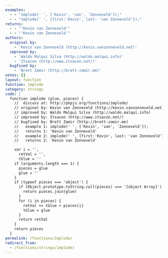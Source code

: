 ```yaml
---
examples:
  - - "implode(' ', ['Kevin', 'van', 'Zonneveld']);"
  - - "implode(' ', {first:'Kevin', last: 'van Zonneveld'});"
returns:
  - - "'Kevin van Zonneveld'"
  - - "'Kevin van Zonneveld'"
authors:
  original by:
    - 'Kevin van Zonneveld (http://kevin.vanzonneveld.net)'
  improved by:
    - 'Waldo Malqui Silva (http://waldo.malqui.info)'
    - 'Itsacon (http://www.itsacon.net/)'
  bugfixed by:
    - 'Brett Zamir (http://brett-zamir.me)'
notes: []
layout: function
function: implode
category: strings
code: |
  function implode (glue, pieces) {
    //  discuss at: http://phpjs.org/functions/implode/
    // original by: Kevin van Zonneveld (http://kevin.vanzonneveld.net)
    // improved by: Waldo Malqui Silva (http://waldo.malqui.info)
    // improved by: Itsacon (http://www.itsacon.net/)
    // bugfixed by: Brett Zamir (http://brett-zamir.me)
    //   example 1: implode(' ', ['Kevin', 'van', 'Zonneveld']);
    //   returns 1: 'Kevin van Zonneveld'
    //   example 2: implode(' ', {first:'Kevin', last: 'van Zonneveld'});
    //   returns 2: 'Kevin van Zonneveld'

    var i = '',
      retVal = '',
      tGlue = ''
    if (arguments.length === 1) {
      pieces = glue
      glue = ''
    }
    if (typeof pieces === 'object') {
      if (Object.prototype.toString.call(pieces) === '[object Array]') {
        return pieces.join(glue)
      }
      for (i in pieces) {
        retVal += tGlue + pieces[i]
        tGlue = glue
      }
      return retVal
    }
    return pieces
  }
permalink: /functions/implode/
redirect_from:
  - /functions/strings/implode/
---
```


<!-- WARNING! This file is auto generated by `npm run web:inject`, do not edit by hand -->
